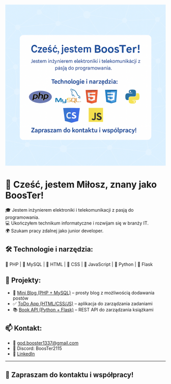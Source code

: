 ![Banner](https://raw.githubusercontent.com/booster1337/booster1337/main/banner.png)

# 👋 Cześć, jestem Miłosz, znany jako BoosTer!


🎓 Jestem inżynierem elektroniki i telekomunikacji z pasją do programowania.  
💻 Ukończyłem technikum informatyczne i rozwijam się w branży IT.  
🌍 Szukam pracy zdalnej jako junior developer.

## 🛠 Technologie i narzędzia:
🔹 PHP | 🔹 MySQL | 🔹 HTML | 🔹 CSS | 🔹 JavaScript | 🔹 Python | 🔹 Flask

## 📂 Projekty:
- 📘 [Mini Blog (PHP + MySQL)](https://github.com/booster1337/mini-blog) – prosty blog z możliwością dodawania postów  
- ✅ [ToDo App (HTML/CSS/JS)](https://github.com/booster1337/todo-app) – aplikacja do zarządzania zadaniami  
- 📚 [Book API (Python + Flask)](https://github.com/booster1337/book-api) – REST API do zarządzania książkami

## 📫 Kontakt:
- 📧 god.booster1337@gmail.com  
- 💬 Discord: BoosTer2115  
- 🔗 [LinkedIn](https://linkedin.com/in/booster1337/)

---

## 🚀 Zapraszam do kontaktu i współpracy!
